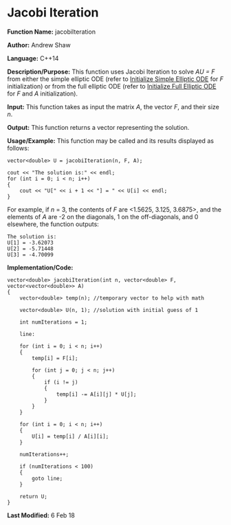 # Jacobi Iteration

**Function Name:** jacobiIteration

**Author:** Andrew Shaw

**Language:** C++14

**Description/Purpose:** This function uses Jacobi Iteration to solve *AU = F* from either the simple elliptic ODE (refer to [Initialize Simple Elliptic ODE](https://andrewshaw15.github.io/MATH-5620/HW-2/initialize-simple-elliptic-ODE) for *F* initialization) or from the full elliptic ODE (refer to [Initialize Full Elliptic ODE](https://andrewshaw15.github.io/MATH-5620/HW-2/initialize-full-elliptic-ODE) for *F* and *A* initialization).

**Input:** This function takes as input the matrix *A*, the vector *F*, and their size *n*.

**Output:** This function returns a vector representing the solution.

**Usage/Example:** This function may be called and its results displayed as follows:
~~~~
vector<double> U = jacobiIteration(n, F, A);

cout << "The solution is:" << endl;
for (int i = 0; i < n; i++)
{
	cout << "U[" << i + 1 << "] = " << U[i] << endl;
}
~~~~
For example, if *n* = 3, the contents of *F* are <1.5625, 3.125, 3.6875>, and the elements of *A* are -2 on the diagonals, 1 on the off-diagonals, and 0 elsewhere, the function outputs:
~~~~
The solution is:
U[1] = -3.62073
U[2] = -5.71448
U[3] = -4.70099
~~~~
**Implementation/Code:**
~~~~
vector<double> jacobiIteration(int n, vector<double> F, vector<vector<double>> A)
{
	vector<double> temp(n); //temporary vector to help with math

	vector<double> U(n, 1); //solution with initial guess of 1

	int numIterations = 1;

	line:

	for (int i = 0; i < n; i++)
	{
		temp[i] = F[i];

		for (int j = 0; j < n; j++)
		{
			if (i != j)
			{
				temp[i] -= A[i][j] * U[j];
			}
		}
	}

	for (int i = 0; i < n; i++)
	{
		U[i] = temp[i] / A[i][i];
	}

	numIterations++;

	if (numIterations < 100)
	{
		goto line;
	}

	return U;
}
~~~~
**Last Modified:** 6 Feb 18
